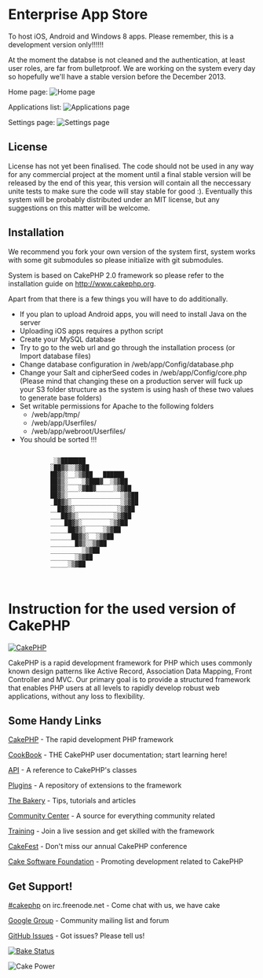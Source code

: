 Enterprise App Store
==================

To host iOS, Android and Windows 8 apps. Please remember, this is a development version only!!!!!!


At the moment the databse is not cleaned and the authentication, at least user roles, are far from bulletproof.
We are working on the system every day so hopefully we'll have a stable version before the December 2013.

Home page:
<img src="https://raw.github.com/Ridiculous-Innovations/EnterpriseAppStore/master/_orig/screens/screen1.jpg" alt="Home page" />

Applications list:
<img src="https://raw.github.com/Ridiculous-Innovations/EnterpriseAppStore/master/_orig/screens/screen2.jpg" alt="Applications page" />

Settings page:
<img src="https://raw.github.com/Ridiculous-Innovations/EnterpriseAppStore/master/_orig/screens/screen3.jpg" alt="Settings page" />



License
---
License has not yet been finalised. The code should not be used in any way for any commercial project at the moment until a final stable version will be released by the end of this year, this version will contain all the neccessary unite tests to make sure the code will stay stable for good :). Eventually this system will be probably distributed under an MIT license, but any suggestions on this matter will be welcome.

Installation
---

We recommend you fork your own version of the system first, system works with some git submodules so please initialize with git submodules.

System is based on CakePHP 2.0 framework so please refer to the installation guide on http://www.cakephp.org.


Apart from that there is a few things you will have to do additionally.

* If you plan to upload Android apps, you will need to install Java on the server
* Uploading iOS apps requires a python script
* Create your MySQL database
* Try to go to the web url and go through the installation process (or Import database files)
* Change database configuration in /web/app/Config/database.php
* Change your Salt and cipherSeed codes in /web/app/Config/core.php (Please mind that changing these on a production server will fuck up your S3 folder structure as the system is using hash of these two values to generate base folders)
* Set writable permissions for Apache to the following folders
   - /web/app/tmp/
   - /web/app/Userfiles/
   - /web/app/webroot/Userfiles/
* You should be sorted !!!


```

			_░▒███████
			░██▓▒░░▒▓██
			██▓▒░__░▒▓██___██████
			██▓▒░____░▓███▓__░▒▓██
			██▓▒░___░▓██▓_____░▒▓██
			██▓▒░_______________░▒▓██
			_██▓▒░______________░▒▓██
			__██▓▒░____________░▒▓██
			___██▓▒░__________░▒▓██
			____██▓▒░________░▒▓██
			_____██▓▒░_____░▒▓██
			______██▓▒░__░▒▓██
			_______█▓▒░░▒▓██
			_________░▒▓██
			_______░▒▓██
			_____░▒▓██
			
			
```


Instruction for the used version of CakePHP
=======

[![CakePHP](http://cakephp.org/img/cake-logo.png)](http://www.cakephp.org)

CakePHP is a rapid development framework for PHP which uses commonly known design patterns like Active Record, Association Data Mapping, Front Controller and MVC.
Our primary goal is to provide a structured framework that enables PHP users at all levels to rapidly develop robust web applications, without any loss to flexibility.

Some Handy Links
----------------

[CakePHP](http://www.cakephp.org) - The rapid development PHP framework

[CookBook](http://book.cakephp.org) - THE CakePHP user documentation; start learning here!

[API](http://api.cakephp.org) - A reference to CakePHP's classes

[Plugins](http://plugins.cakephp.org/) - A repository of extensions to the framework

[The Bakery](http://bakery.cakephp.org) - Tips, tutorials and articles

[Community Center](http://community.cakephp.org) - A source for everything community related

[Training](http://training.cakephp.org) - Join a live session and get skilled with the framework

[CakeFest](http://cakefest.org) - Don't miss our annual CakePHP conference

[Cake Software Foundation](http://cakefoundation.org) - Promoting development related to CakePHP

Get Support!
------------

[#cakephp](http://webchat.freenode.net/?channels=#cakephp) on irc.freenode.net - Come chat with us, we have cake

[Google Group](https://groups.google.com/group/cake-php) - Community mailing list and forum

[GitHub Issues](https://github.com/cakephp/cakephp/issues) - Got issues? Please tell us!

[![Bake Status](https://secure.travis-ci.org/cakephp/cakephp.png?branch=master)](http://travis-ci.org/cakephp/cakephp)

![Cake Power](https://raw.github.com/cakephp/cakephp/master/lib/Cake/Console/Templates/skel/webroot/img/cake.power.gif)
